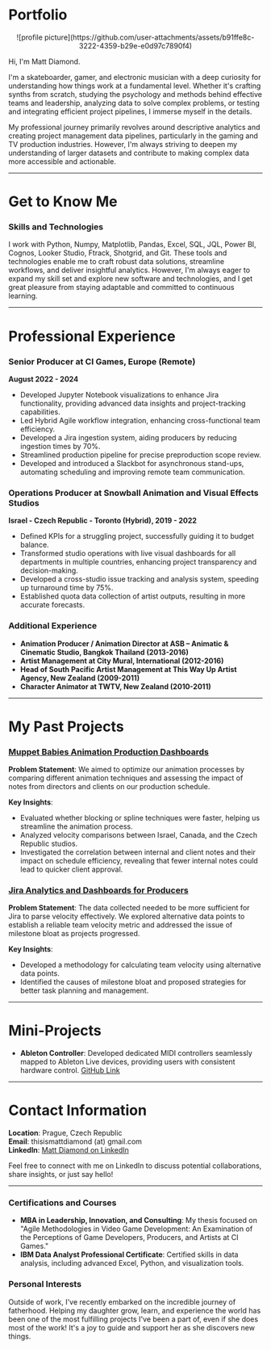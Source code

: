# Portfolio

<p align="center">
![profile picture](https://github.com/user-attachments/assets/b91ffe8c-3222-4359-b29e-e0d97c7890f4)
</p>

Hi, I'm Matt Diamond.

I'm a skateboarder, gamer, and electronic musician with a deep curiosity for understanding how things work at a fundamental level. Whether it's crafting synths from scratch, studying the psychology and methods behind effective teams and leadership, analyzing data to solve complex problems, or testing and integrating efficient project pipelines, I immerse myself in the details. 

My professional journey primarily revolves around descriptive analytics and creating project management data pipelines, particularly in the gaming and TV production industries. However, I'm always striving to deepen my understanding of larger datasets and contribute to making complex data more accessible and actionable.

---

# Get to Know Me 

### Skills and Technologies

I work with Python, Numpy, Matplotlib, Pandas, Excel, SQL, JQL, Power BI, Cognos, Looker Studio, Ftrack, Shotgrid, and Git. These tools and technologies enable me to craft robust data solutions, streamline workflows, and deliver insightful analytics. However, I'm always eager to expand my skill set and explore new software and technologies, and I get great pleasure from staying adaptable and committed to continuous learning.


---

# Professional Experience

### Senior Producer at CI Games, Europe (Remote)
**August 2022 - 2024**

- Developed Jupyter Notebook visualizations to enhance Jira functionality, providing advanced data insights and project-tracking capabilities.
- Led Hybrid Agile workflow integration, enhancing cross-functional team efficiency.
- Developed a Jira ingestion system, aiding producers by reducing ingestion times by 70%.
- Streamlined production pipeline for precise preproduction scope review.
- Developed and introduced a Slackbot for asynchronous stand-ups, automating scheduling and improving remote team communication.

### Operations Producer at Snowball Animation and Visual Effects Studios
**Israel - Czech Republic - Toronto (Hybrid), 2019 - 2022**

- Defined KPIs for a struggling project, successfully guiding it to budget balance.
- Transformed studio operations with live visual dashboards for all departments in multiple countries, enhancing project transparency and decision-making.
- Developed a cross-studio issue tracking and analysis system, speeding up turnaround time by 75%.
- Established quota data collection of artist outputs, resulting in more accurate forecasts.

### Additional Experience
- **Animation Producer / Animation Director at ASB – Animatic & Cinematic Studio, Bangkok Thailand (2013-2016)**
- **Artist Management at City Mural, International (2012-2016)**
- **Head of South Pacific Artist Management at This Way Up Artist Agency, New Zealand (2009-2011)**
- **Character Animator at TWTV, New Zealand (2010-2011)**

---

# My Past Projects

### [Muppet Babies Animation Production Dashboards](https://github.com/your-github-username/muppet-babies-dashboard)

**Problem Statement**: We aimed to optimize our animation processes by comparing different animation techniques and assessing the impact of notes from directors and clients on our production schedule.

**Key Insights**: 
- Evaluated whether blocking or spline techniques were faster, helping us streamline the animation process.
- Analyzed velocity comparisons between Israel, Canada, and the Czech Republic studios.
- Investigated the correlation between internal and client notes and their impact on schedule efficiency, revealing that fewer internal notes could lead to quicker client approval.

### [Jira Analytics and Dashboards for Producers](https://github.com/your-github-username/jira-analytics)

**Problem Statement**: The data collected needed to be more sufficient for Jira to parse velocity effectively. We explored alternative data points to establish a reliable team velocity metric and addressed the issue of milestone bloat as projects progressed.

**Key Insights**:
- Developed a methodology for calculating team velocity using alternative data points.
- Identified the causes of milestone bloat and proposed strategies for better task planning and management.

---

# Mini-Projects

- **Ableton Controller**: Developed dedicated MIDI controllers seamlessly mapped to Ableton Live devices, providing users with consistent hardware control. [GitHub Link](https://github.com/your-github-username/ableton-controller)

---

# Contact Information

**Location**: Prague, Czech Republic  
**Email**: thisismattdiamond (at) gmail.com  
**LinkedIn**: [Matt Diamond on LinkedIn](https://www.linkedin.com/in/thisismattdiamond/)  


Feel free to connect with me on LinkedIn to discuss potential collaborations, share insights, or just say hello!

---

### Certifications and Courses

- **MBA in Leadership, Innovation, and Consulting**: My thesis focused on "Agile Methodologies in Video Game Development: An Examination of the Perceptions of Game Developers, Producers, and Artists at CI Games."
- **IBM Data Analyst Professional Certificate**: Certified skills in data analysis, including advanced Excel, Python, and visualization tools.

### Personal Interests

Outside of work, I've recently embarked on the incredible journey of fatherhood. Helping my daughter grow, learn, and experience the world has been one of the most fulfilling projects I've been a part of, even if she does most of the work! It's a joy to guide and support her as she discovers new things.
